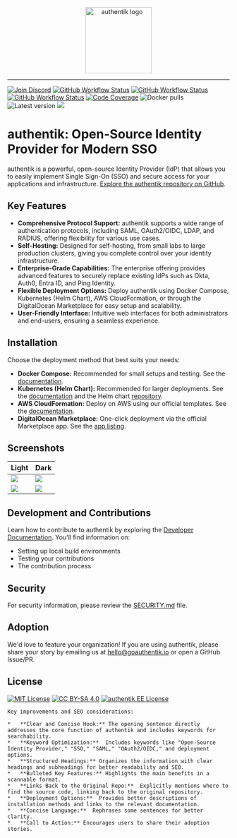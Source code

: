 <p align="center">
    <img src="https://goauthentik.io/img/icon_top_brand_colour.svg" height="150" alt="authentik logo">
</p>

---

[![Join Discord](https://img.shields.io/discord/809154715984199690?label=Discord&style=for-the-badge)](https://goauthentik.io/discord)
[![GitHub Workflow Status](https://img.shields.io/github/actions/workflow/status/goauthentik/authentik/ci-main.yml?branch=main&label=core%20build&style=for-the-badge)](https://github.com/goauthentik/authentik/actions/workflows/ci-main.yml)
[![GitHub Workflow Status](https://img.shields.io/github/actions/workflow/status/goauthentik/authentik/ci-outpost.yml?branch=main&label=outpost%20build&style=for-the-badge)](https://github.com/goauthentik/authentik/actions/workflows/ci-outpost.yml)
[![GitHub Workflow Status](https://img.shields.io/github/actions/workflow/status/goauthentik/authentik/ci-web.yml?branch=main&label=web%20build&style=for-the-badge)](https://github.com/goauthentik/authentik/actions/workflows/ci-web.yml)
[![Code Coverage](https://img.shields.io/codecov/c/gh/goauthentik/authentik?style=for-the-badge)](https://codecov.io/gh/goauthentik/authentik)
![Docker pulls](https://img.shields.io/docker/pulls/authentik/server.svg?style=for-the-badge)
![Latest version](https://img.shields.io/docker/v/authentik/server?sort=semver&style=for-the-badge)
[![](https://img.shields.io/badge/Help%20translate-transifex-blue?style=for-the-badge)](https://www.transifex.com/authentik/authentik/)

# authentik: Open-Source Identity Provider for Modern SSO

authentik is a powerful, open-source Identity Provider (IdP) that allows you to easily implement Single Sign-On (SSO) and secure access for your applications and infrastructure.  [Explore the authentik repository on GitHub](https://github.com/goauthentik/authentik).

## Key Features

*   **Comprehensive Protocol Support:** authentik supports a wide range of authentication protocols, including SAML, OAuth2/OIDC, LDAP, and RADIUS, offering flexibility for various use cases.
*   **Self-Hosting:** Designed for self-hosting, from small labs to large production clusters, giving you complete control over your identity infrastructure.
*   **Enterprise-Grade Capabilities:** The enterprise offering provides advanced features to securely replace existing IdPs such as Okta, Auth0, Entra ID, and Ping Identity.
*   **Flexible Deployment Options:** Deploy authentik using Docker Compose, Kubernetes (Helm Chart), AWS CloudFormation, or through the DigitalOcean Marketplace for easy setup and scalability.
*   **User-Friendly Interface:**  Intuitive web interfaces for both administrators and end-users, ensuring a seamless experience.

## Installation

Choose the deployment method that best suits your needs:

*   **Docker Compose:** Recommended for small setups and testing. See the [documentation](https://docs.goauthentik.io/docs/install-config/install/docker-compose/).
*   **Kubernetes (Helm Chart):**  Recommended for larger deployments. See the [documentation](https://docs.goauthentik.io/docs/install-config/install/kubernetes/) and the Helm chart [repository](https://github.com/goauthentik/helm).
*   **AWS CloudFormation:** Deploy on AWS using our official templates. See the [documentation](https://docs.goauthentik.io/docs/install-config/install/aws/).
*   **DigitalOcean Marketplace:** One-click deployment via the official Marketplace app. See the [app listing](https://marketplace.digitalocean.com/apps/authentik).

## Screenshots

| Light                                                       | Dark                                                       |
| ----------------------------------------------------------- | ---------------------------------------------------------- |
| ![](https://docs.goauthentik.io/img/screen_apps_light.jpg)  | ![](https://docs.goauthentik.io/img/screen_apps_dark.jpg)  |
| ![](https://docs.goauthentik.io/img/screen_admin_light.jpg) | ![](https://docs.goauthentik.io/img/screen_admin_dark.jpg) |

## Development and Contributions

Learn how to contribute to authentik by exploring the [Developer Documentation](https://docs.goauthentik.io/docs/developer-docs/).  You'll find information on:

*   Setting up local build environments
*   Testing your contributions
*   The contribution process

## Security

For security information, please review the [SECURITY.md](SECURITY.md) file.

## Adoption

We'd love to feature your organization! If you are using authentik, please share your story by emailing us at [hello@goauthentik.io](mailto:hello@goauthentik.io) or open a GitHub Issue/PR.

## License

[![MIT License](https://img.shields.io/badge/License-MIT-green?style=for-the-badge)](LICENSE)
[![CC BY-SA 4.0](https://img.shields.io/badge/License-CC%20BY--SA%204.0-lightgrey?style=for-the-badge)](website/LICENSE)
[![authentik EE License](https://img.shields.io/badge/License-EE-orange?style=for-the-badge)](authentik/enterprise/LICENSE)
```
Key improvements and SEO considerations:

*   **Clear and Concise Hook:** The opening sentence directly addresses the core function of authentik and includes keywords for searchability.
*   **Keyword Optimization:**  Includes keywords like "Open-Source Identity Provider," "SSO," "SAML," "OAuth2/OIDC," and deployment options.
*   **Structured Headings:** Organizes the information with clear headings and subheadings for better readability and SEO.
*   **Bulleted Key Features:** Highlights the main benefits in a scannable format.
*   **Links Back to the Original Repo:**  Explicitly mentions where to find the source code, linking back to the original repository.
*   **Deployment Options:**  Provides better descriptions of installation methods and links to the relevant documentation.
*   **Concise Language:**  Rephrases some sentences for better clarity.
*   **Call to Action:** Encourages users to share their adoption stories.